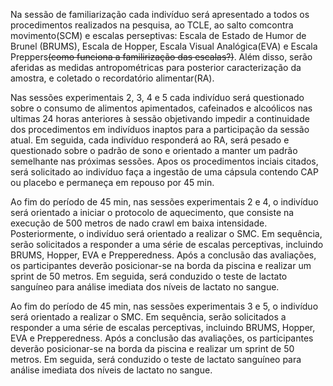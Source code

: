 Na sessão de familiarização cada indivíduo será apresentado a todos os procedimentos realizados na pesquisa, ao TCLE, ao salto comcontra movimento(SCM) e escalas perseptivas: Escala de Estado de Humor de Brunel (BRUMS), Escala de Hopper, Escala Visual Analógica(EVA) e Escala Preppers~~(como funciona a familirização das escalas?)~~. Além disso, serão aferidas as medidas antropométricas para posterior caracterização da amostra, e coletado o recordatório alimentar(RA).

Nas sessões experimentais 2, 3, 4 e 5  cada indivíduo será questionado sobre o consumo de alimentos apimentados, cafeinados e alcoólicos nas ultimas 24 horas anteriores à sessão objetivando impedir a continuidade dos procedimentos em indivíduos inaptos para a participação da sessão atual. Em seguida, cada indivíduo  responderá ao RA, será pesado e questionado sobre o padrão de sono e orientado a manter um padrão semelhante nas próximas sessões. 
Apos os procedimentos inciais citados, será solicitado ao indivíduo faça a ingestão de uma cápsula contendo CAP ou placebo e permaneça em repouso por 45 min. 

Ao fim do período de 45 min, nas sessões experimentais 2 e 4, o indivíduo será orientado a iniciar o protocolo de aquecimento, que consiste na execução de 500 metros de nado crawl em baixa intensidade. Posteriormente, o indivíduo será orientado a realizar o SMC. Em sequência, serão solicitados a responder a uma série de escalas perceptivas, incluindo BRUMS, Hopper, EVA e Prepperedness. Após a conclusão das avaliações, os participantes deverão posicionar-se na borda da piscina e realizar um sprint de 50 metros. Em seguida, será conduzido o teste de lactato sanguíneo para análise imediata dos níveis de lactato no sangue.

Ao fim do período de 45 min, nas sessões experimentais 3 e 5,  o indivíduo será orientado a realizar o SMC. Em sequência, serão solicitados a responder a uma série de escalas perceptivas, incluindo BRUMS, Hopper, EVA e Prepperedness. Após a conclusão das avaliações, os participantes deverão posicionar-se na borda da piscina e realizar um sprint de 50 metros. Em seguida, será conduzido o teste de lactato sanguíneo para análise imediata dos níveis de lactato no sangue.